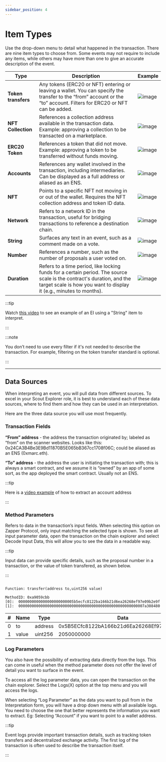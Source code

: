 ```yaml
---
sidebar_position: 4
---
```


# Item Types

Use the drop-down menu to detail what happened in the transaction. There are nine item types to choose from. Some events may not require to include any items, while others may have more than one to give an accurate description of the event. 

| **Type**            | **Description**                                                                                                                                                                  | **Example**                            |
|---------------------|----------------------------------------------------------------------------------------------------------------------------------------------------------------------------------|----------------------------------------|
| **Token transfers** | Any tokens (ERC20 or NFT) entering or leaving a wallet. You can specify the transfer to the “from” account or the “to” account. Filters for ERC20 or NFT can be added.           | ![image](/img/assets/Swap.png)         |
| **NFT Collection**  | References a collection address available in the transaction data. Example: approving a collection to be transacted on a marketplace.                                            | ![image](/img/assets/ApproveNFT.png)   |
| **ERC20 Token**     | References a token that did not move. Example: approving a token to be transferred without funds moving.                                                                         | ![image](/img/assets/ApproveToken.png) |
| **Accounts**        | References any wallet involved in the transaction, including intermediaries. Can be displayed as a full address or aliased as an ENS.                                             | ![image](/img/assets/SendToken.png)    |
| **NFT**             | Points to a specific NFT not moving in or out of the wallet. Requires the NFT collection address and token ID data.                                                              | ![image](/img/assets/SingleNFT.png)    |
| **Network**         | Refers to a network ID in the transaction, useful for bridging transactions to reference a destination chain.                                                                     | ![image](/img/assets/Network.png)      |
| **String**          | Surfaces any text in an event, such as a comment made on a vote.                                                                                                                 | ![image](/img/assets/String.png)       |
| **Number**          | References a number, such as the number of proposals a user voted on.                                                                                                            | ![image](/img/assets/Number.png)       |
| **Duration**        | Refers to a time period, like locking funds for a certain period. The source scale is the contract's duration, and the target scale is how you want to display it (e.g., minutes to months). | ![image](/img/assets/Duration.png)     |

:::tip 

Watch [this video](/docs/learning-center#event-interpretation) to see an example of an EI using a "String" item to interpret. 

:::

:::note 

You don’t need to use every filter if it's not needed to describe the transaction. For example, filtering on the token transfer standard is optional.

:::

---
## Data Sources

When interpreting an event, you will pull data from different sources. To excel in your Scout Explorer role, it is best to understand each of these data sources, where to find them and how they can be used in an interpretation. 

Here are the three data source you will use most frequently. 

### Transaction Fields
**“From” address** - the address the transaction originated by; labeled as “from” on the scanner websites. Looks like this: 0x24CA3B4Be3E9Bd11870B5E065bB367cc1708f06C; could be aliased as an ENS (0xmarc.eth). 

**“To” address** - the address the user is initiating the transaction with; this is always a smart contract, and we assume it is “owned” by an app of some sort, as the app deployed the smart contract. Usually not an ENS.

:::tip 

Here is a [video example](/docs/learning-center#event-interpretation) of how to extract an account address

:::

### Method Parameters

Refers to data in the transaction’s input fields. When selecting this option on Zapper Protocol, only input matching the selected type is shown. To see all input parameter data, open the transaction on the chain explorer and select Decode Input Data, this will allow you to see the data in a readable way.

:::tip 

Input data can provide specific details, such as the proposal number in a transaction, or the value of token transfered, as shown below. 

:::

```

Function: transfer(address to,uint256 value)

MethodID: 0xa9059cbb
[0]:  0000000000000000000000005b5ecfc8122ba166b21d6ea26268ef97e09b2e9f
[1]:  000000000000000000000000000000000000000000000000000000007a308480

```

| #   | Name  | Type    | Data                                      |
|-----|-------|---------|-------------------------------------------|
| 0   | to    | address | 0x5B5ECfc8122bA166b21d6Ea26268Ef97e09B2E9F |
| 1   | value | uint256 | 2050000000                                 |


### Log Parameters

You also have the possibility of extracting data directly from the logs. This can come in useful when the method parameter does not offer the level of detail you want to surface in the event. 

To access all the log parameter data, you can open the transaction on the chain explorer. Select the Logs(X) option at the top menu and you will access the logs. 

When selecting “Log Parameter” as the data you want to pull from in the Interpretation form, you will have a drop down menu with all available logs. You need to choose the one that better represents the information you want to extract. Eg: Selecting “Account” if you want to point to a wallet address. 

:::tip 

Event logs provide important transaction details, such as tracking token transfers and decentralized exchange activity. The first log of the transaction is often used to describe the transaction itself.

:::
